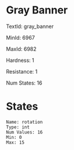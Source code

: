 # Gray Banner

TextId: gray_banner

MinId: 6967

MaxId: 6982

Hardness: 1

Resistance: 1


Num States: 16

# States
```
Name: rotation
Type: int
Num Values: 16
Min: 0
Max: 15
```